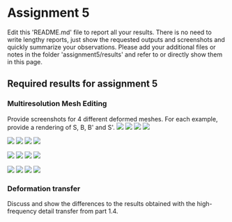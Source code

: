 # Assignment 5

Edit this 'README.md' file to report all your results. There is no need to write lengthy reports, just show the requested outputs and screenshots and quickly summarize your observations. Please add your additional files or notes in the folder 'assignment5/results' and refer to or directly show them in this page.

## Required results for assignment 5

### Multiresolution Mesh Editing

Provide screenshots for 4 different deformed meshes. For each example, provide a rendering of S, B, B' and S'.
![](results/hand_S.png)
![](results/hand_B.png)
![](results/hand_B'.png)
![](results/hand_S'.png)

![](results/camel_S.png)
![](results/camel_B.png)
![](results/camel_B'.png)
![](results/camel_S'.png)

![](results/cylinder_S.png)
![](results/cylinder_B.png)
![](results/cylinder_B'.png)
![](results/cylinder_S'.png)

![](results/bumpy_plane_S.png)
![](results/bumpy_plane_B.png)
![](results/bumpy_plane_B'.png)
![](results/bumpy_plane_S'.png)
### Deformation transfer

Discuss and show the differences to the results obtained with the high-frequency detail transfer from part 1.4.


